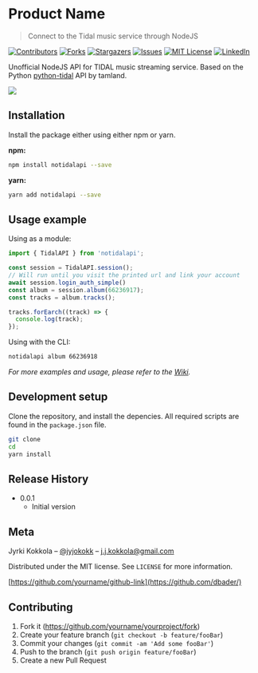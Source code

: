 # Product Name
> Connect to the Tidal music service through NodeJS

[![Contributors][contributors-shield]][contributors-url]
[![Forks][forks-shield]][forks-url]
[![Stargazers][stars-shield]][stars-url]
[![Issues][issues-shield]][issues-url]
[![MIT License][license-shield]][license-url]
[![LinkedIn][linkedin-shield]][linkedin-url]

Unofficial NodeJS API for TIDAL music streaming service. Based on the Python [python-tidal][pytidal] API by tamland.

![](header.png)

## Installation

Install the package either using either npm or yarn.

**npm:**

```sh
npm install notidalapi --save
```

**yarn:**

```sh
yarn add notidalapi --save
```

## Usage example

Using as a module:

```javascript
import { TidalAPI } from 'notidalapi';

const session = TidalAPI.session();
// Will run until you visit the printed url and link your account
await session.login_auth_simple()
const album = session.album(66236917);
const tracks = album.tracks();

tracks.forEarch((track) => {
  console.log(track);
});

```

Using with the CLI:

```sh
notidalapi album 66236918
```

_For more examples and usage, please refer to the [Wiki][wiki]._

## Development setup

Clone the repository, and install the depencies. All required scripts are found in the `package.json` file.

```sh
git clone
cd
yarn install
```

## Release History

* 0.0.1
  - Initial version

## Meta

Jyrki Kokkola – [@jyjokokk](https://twitter.com/jyjokokk/) – j.j.kokkola@gmail.com

Distributed under the MIT license. See ``LICENSE`` for more information.

[https://github.com/yourname/github-link](https://github.com/dbader/)

## Contributing

1. Fork it (<https://github.com/yourname/yourproject/fork>)
2. Create your feature branch (`git checkout -b feature/fooBar`)
3. Commit your changes (`git commit -am 'Add some fooBar'`)
4. Push to the branch (`git push origin feature/fooBar`)
5. Create a new Pull Request


<!-- MARKDOWN LINKS & IMAGES -->
<!-- https://www.markdownguide.org/basic-syntax/#reference-style-links -->
[contributors-shield]: https://img.shields.io/github/contributors/jyrki-dev/noTidalAPI.svg?style=for-the-badge
[contributors-url]: https://github.com/jyrki-dev/noTidalAPI/graphs/contributors
[forks-shield]: https://img.shields.io/github/forks/jyrki-dev/noTidalAPI.svg?style=for-the-badge
[forks-url]: https://github.com/jyrki-dev/noTidalAPI/network/members
[stars-shield]: https://img.shields.io/github/stars/jyrki-dev/noTidalAPI.svg?style=for-the-badge
[stars-url]: https://github.com/jyrki-dev/noTidalAPI/stargazers
[issues-shield]: https://img.shields.io/github/issues/jyrki-dev/noTidalAPI.svg?style=for-the-badge
[issues-url]: https://github.com/jyrki-dev/noTidalAPI/issues
[license-shield]: https://img.shields.io/github/license/jyrki-dev/noTidalAPI.svg?style=for-the-badge
[license-url]: https://github.com/jyrki-dev/noTidalAPI/blob/master/LICENSE
[linkedin-shield]: https://img.shields.io/badge/-LinkedIn-black.svg?style=for-the-badge&logo=linkedin&colorB=555
[linkedin-url]: https://www.linkedin.com/in/jyrki-kokkola-1773ba178/
[wiki]: https://github.com/jyrki-dev/noTidalAPI/wiki
[pytidal]: https://github.com/tamland/python-tidal